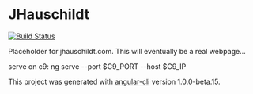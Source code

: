 # JHauschildt
[![Build Status](https://snap-ci.com/doot/JHauschildt/branch/master/build_image)](https://snap-ci.com/doot/JHauschildt/branch/master)

Placeholder for jhauschildt.com.  This will eventually be a real webpage...

serve on c9: 
  ng serve --port $C9_PORT --host $C9_IP

This project was generated with [angular-cli](https://github.com/angular/angular-cli) version 1.0.0-beta.15.
